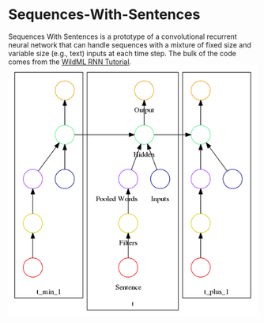 # Sequences-With-Sentences
Sequences With Sentences is a prototype of a convolutional recurrent neural network that can handle sequences with a mixture of fixed size and variable size (e.g., text) inputs at each time step. The bulk of the code comes from the [WildML RNN Tutorial](https://github.com/dennybritz/rnn-tutorial-gru-lstm).
![Model](cnn_lstm.dot.png)
